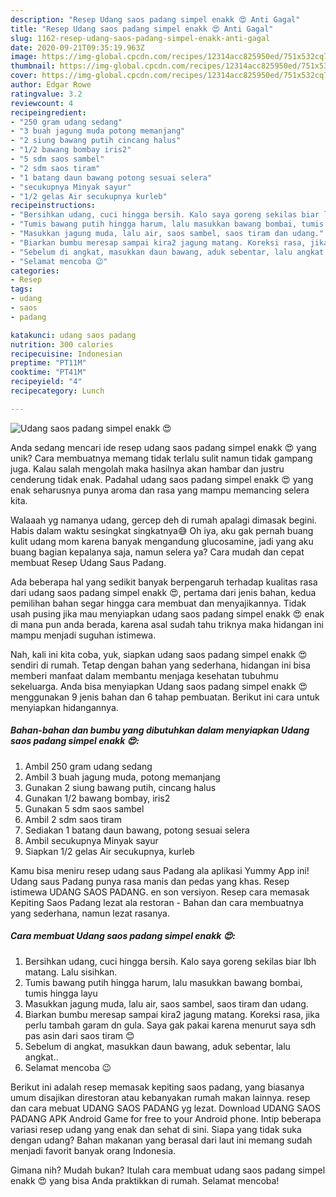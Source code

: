 ```yaml
---
description: "Resep Udang saos padang simpel enakk 😍 Anti Gagal"
title: "Resep Udang saos padang simpel enakk 😍 Anti Gagal"
slug: 1162-resep-udang-saos-padang-simpel-enakk-anti-gagal
date: 2020-09-21T09:35:19.963Z
image: https://img-global.cpcdn.com/recipes/12314acc825950ed/751x532cq70/udang-saos-padang-simpel-enakk-😍-foto-resep-utama.jpg
thumbnail: https://img-global.cpcdn.com/recipes/12314acc825950ed/751x532cq70/udang-saos-padang-simpel-enakk-😍-foto-resep-utama.jpg
cover: https://img-global.cpcdn.com/recipes/12314acc825950ed/751x532cq70/udang-saos-padang-simpel-enakk-😍-foto-resep-utama.jpg
author: Edgar Rowe
ratingvalue: 3.2
reviewcount: 4
recipeingredient:
- "250 gram udang sedang"
- "3 buah jagung muda potong memanjang"
- "2 siung bawang putih cincang halus"
- "1/2 bawang bombay iris2"
- "5 sdm saos sambel"
- "2 sdm saos tiram"
- "1 batang daun bawang potong sesuai selera"
- "secukupnya Minyak sayur"
- "1/2 gelas Air secukupnya kurleb"
recipeinstructions:
- "Bersihkan udang, cuci hingga bersih. Kalo saya goreng sekilas biar lbh matang. Lalu sisihkan."
- "Tumis bawang putih hingga harum, lalu masukkan bawang bombai, tumis hingga layu"
- "Masukkan jagung muda, lalu air, saos sambel, saos tiram dan udang."
- "Biarkan bumbu meresap sampai kira2 jagung matang. Koreksi rasa, jika perlu tambah garam dn gula. Saya gak pakai karena menurut saya sdh pas asin dari saos tiram 😊"
- "Sebelum di angkat, masukkan daun bawang, aduk sebentar, lalu angkat.."
- "Selamat mencoba 😉"
categories:
- Resep
tags:
- udang
- saos
- padang

katakunci: udang saos padang 
nutrition: 300 calories
recipecuisine: Indonesian
preptime: "PT11M"
cooktime: "PT41M"
recipeyield: "4"
recipecategory: Lunch

---
```



![Udang saos padang simpel enakk 😍](https://img-global.cpcdn.com/recipes/12314acc825950ed/751x532cq70/udang-saos-padang-simpel-enakk-😍-foto-resep-utama.jpg)

Anda sedang mencari ide resep udang saos padang simpel enakk 😍 yang unik? Cara membuatnya memang tidak terlalu sulit namun tidak gampang juga. Kalau salah mengolah maka hasilnya akan hambar dan justru cenderung tidak enak. Padahal udang saos padang simpel enakk 😍 yang enak seharusnya punya aroma dan rasa yang mampu memancing selera kita.

Walaaah yg namanya udang, gercep deh di rumah apalagi dimasak begini. Habis dalam waktu sesingkat singkatnya😅 Oh iya, aku gak pernah buang kulit udang mom karena banyak mengandung glucosamine, jadi yang aku buang bagian kepalanya saja, namun selera ya? Cara mudah dan cepat membuat Resep Udang Saus Padang.

Ada beberapa hal yang sedikit banyak berpengaruh terhadap kualitas rasa dari udang saos padang simpel enakk 😍, pertama dari jenis bahan, kedua pemilihan bahan segar hingga cara membuat dan menyajikannya. Tidak usah pusing jika mau menyiapkan udang saos padang simpel enakk 😍 enak di mana pun anda berada, karena asal sudah tahu triknya maka hidangan ini mampu menjadi suguhan istimewa.


Nah, kali ini kita coba, yuk, siapkan udang saos padang simpel enakk 😍 sendiri di rumah. Tetap dengan bahan yang sederhana, hidangan ini bisa memberi manfaat dalam membantu menjaga kesehatan tubuhmu sekeluarga. Anda bisa menyiapkan Udang saos padang simpel enakk 😍 menggunakan 9 jenis bahan dan 6 tahap pembuatan. Berikut ini cara untuk menyiapkan hidangannya.

<!--inarticleads1-->

##### Bahan-bahan dan bumbu yang dibutuhkan dalam menyiapkan Udang saos padang simpel enakk 😍:

1. Ambil 250 gram udang sedang
1. Ambil 3 buah jagung muda, potong memanjang
1. Gunakan 2 siung bawang putih, cincang halus
1. Gunakan 1/2 bawang bombay, iris2
1. Gunakan 5 sdm saos sambel
1. Ambil 2 sdm saos tiram
1. Sediakan 1 batang daun bawang, potong sesuai selera
1. Ambil secukupnya Minyak sayur
1. Siapkan 1/2 gelas Air secukupnya, kurleb


Kamu bisa meniru resep udang saus Padang ala aplikasi Yummy App ini! Udang saus Padang punya rasa manis dan pedas yang khas. Resep istimewa UDANG SAOS PADANG. en son versiyon. Resep cara memasak Kepiting Saos Padang lezat ala restoran - Bahan dan cara membuatnya yang sederhana, namun lezat rasanya. 

<!--inarticleads2-->

##### Cara membuat Udang saos padang simpel enakk 😍:

1. Bersihkan udang, cuci hingga bersih. Kalo saya goreng sekilas biar lbh matang. Lalu sisihkan.
1. Tumis bawang putih hingga harum, lalu masukkan bawang bombai, tumis hingga layu
1. Masukkan jagung muda, lalu air, saos sambel, saos tiram dan udang.
1. Biarkan bumbu meresap sampai kira2 jagung matang. Koreksi rasa, jika perlu tambah garam dn gula. Saya gak pakai karena menurut saya sdh pas asin dari saos tiram 😊
1. Sebelum di angkat, masukkan daun bawang, aduk sebentar, lalu angkat..
1. Selamat mencoba 😉


Berikut ini adalah resep memasak kepiting saos padang, yang biasanya umum disajikan direstoran atau kebanyakan rumah makan lainnya. resep dan cara mebuat UDANG SAOS PADANG yg lezat. Download UDANG SAOS PADANG APK Android Game for free to your Android phone. Intip beberapa variasi resep udang yang enak dan sehat di sini. Siapa yang tidak suka dengan udang? Bahan makanan yang berasal dari laut ini memang sudah menjadi favorit banyak orang Indonesia. 

Gimana nih? Mudah bukan? Itulah cara membuat udang saos padang simpel enakk 😍 yang bisa Anda praktikkan di rumah. Selamat mencoba!

